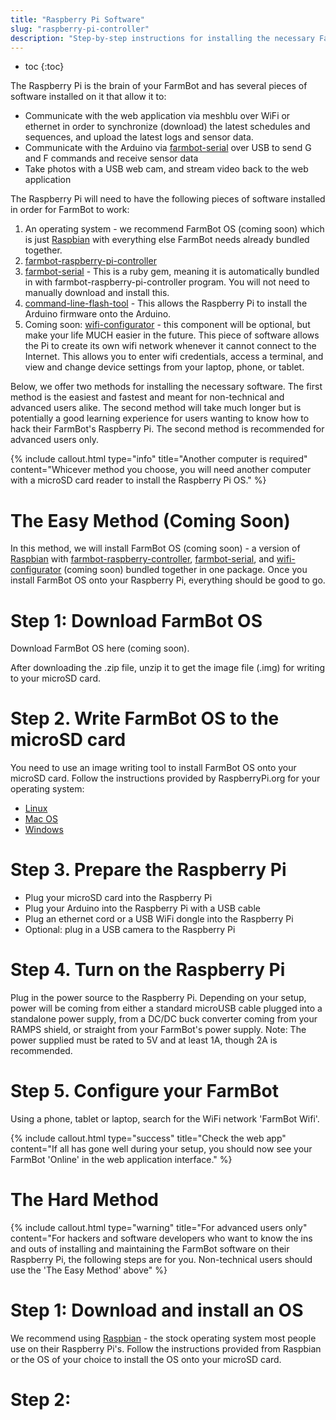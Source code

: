 ```yaml
---
title: "Raspberry Pi Software"
slug: "raspberry-pi-controller"
description: "Step-by-step instructions for installing the necessary FarmBot software onto the Raspberry Pi"
---
```


* toc
{:toc}

The Raspberry Pi is the brain of your FarmBot and has several pieces of software installed on it that allow it to:

* Communicate with the web application via meshblu over WiFi or ethernet in order to synchronize (download) the latest schedules and sequences, and upload the latest logs and sensor data.
* Communicate with the Arduino via [farmbot-serial](https://github.com/FarmBot/farmbot-serial) over USB to send G and F commands and receive sensor data
* Take photos with a USB web cam, and stream video back to the web application

The Raspberry Pi will need to have the following pieces of software installed in order for FarmBot to work:

1. An operating system - we recommend FarmBot OS (coming soon) which is just [Raspbian](https://www.raspbian.org/) with everything else FarmBot needs already bundled together.
2. [farmbot-raspberry-pi-controller](https://github.com/FarmBot/farmbot-raspberry-pi-controller)
3. [farmbot-serial](https://github.com/FarmBot/farmbot-serial) - This is a ruby gem, meaning it is automatically bundled in with farmbot-raspberry-pi-controller program. You will not need to manually download and install this.
4. [command-line-flash-tool](https://github.com/FarmBot/farmbot-arduino-firmware#command-line-flash-tool-installation) - This allows the Raspberry Pi to install the Arduino firmware onto the Arduino.
5. Coming soon: [wifi-configurator](https://github.com/FarmBot/wifi-configurator) - this component will be optional, but make your life MUCH easier in the future. This piece of software allows the Pi to create its own wifi network whenever it cannot connect to the Internet. This allows you to enter wifi credentials, access a terminal, and view and change device settings from your laptop, phone, or tablet.

Below, we offer two methods for installing the necessary software. The first method is the easiest and fastest and meant for non-technical and advanced users alike. The second method will take much longer but is potentially a good learning experience for users wanting to know how to hack their FarmBot's Raspberry Pi. The second method is recommended for advanced users only.

{%
include callout.html
type="info"
title="Another computer is required"
content="Whicever method you choose, you will need another computer with a microSD card reader to install the Raspberry Pi OS."
%}



# The Easy Method (Coming Soon)

In this method, we will install FarmBot OS (coming soon) - a version of [Raspbian](https://raspbian.org) with [farmbot-raspberry-controller](https://github.com/FarmBot/farmbot-raspberry-pi-controller), [farmbot-serial](https://github.com/FarmBot/farmbot-serial), and [wifi-configurator](https://github.com/FarmBot/wifi-configurator) (coming soon) bundled together in one package. Once you install FarmBot OS onto your Raspberry Pi, everything should be good to go.

# Step 1: Download FarmBot OS
Download FarmBot OS here (coming soon).

After downloading the .zip file, unzip it to get the image file (.img) for writing to your microSD card.

# Step 2. Write FarmBot OS to the microSD card

You need to use an image writing tool to install FarmBot OS onto your microSD card. Follow the instructions provided by RaspberryPi.org for your operating system:

* [Linux](https://www.raspberrypi.org/documentation/installation/installing-images/linux.md)
* [Mac OS](https://www.raspberrypi.org/documentation/installation/installing-images/mac.md)
* [Windows](https://www.raspberrypi.org/documentation/installation/installing-images/windows.md)

# Step 3. Prepare the Raspberry Pi
* Plug your microSD card into the Raspberry Pi
* Plug your Arduino into the Raspberry Pi with a USB cable
* Plug an ethernet cord or a USB WiFi dongle into the Raspberry Pi
* Optional: plug in a USB camera to the Raspberry Pi

# Step 4. Turn on the Raspberry Pi
Plug in the power source to the Raspberry Pi. Depending on your setup, power will be coming from either a standard microUSB cable plugged into a standalone power supply, from a DC/DC buck converter coming from your RAMPS shield, or straight from your FarmBot's power supply. Note: The power supplied must be rated to 5V and at least 1A, though 2A is recommended.

# Step 5. Configure your FarmBot
Using a phone, tablet or laptop, search for the WiFi network 'FarmBot Wifi'.

{%
include callout.html
type="success"
title="Check the web app"
content="If all has gone well during your setup, you should now see your FarmBot 'Online' in the web application interface."
%}



# The Hard Method



{%
include callout.html
type="warning"
title="For advanced users only"
content="For hackers and software developers who want to know the ins and outs of installing and maintaining the FarmBot software on their Raspberry Pi, the following steps are for you. Non-technical users should use the 'The Easy Method' above"
%}

# Step 1: Download and install an OS
We recommend using [Raspbian](https://www.raspbian.org/) - the stock operating system most people use on their Raspberry Pi's. Follow the instructions provided from Raspbian or the OS of your choice to install the OS onto your microSD card.

# Step 2:

